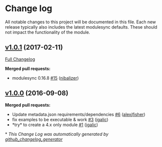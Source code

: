 # Change log

All notable changes to this project will be documented in this file.
Each new release typically also includes the latest modulesync defaults.
These should not impact the functionality of the module.

## [v1.0.1](https://github.com/voxpupuli/puppet-jolokia/tree/v1.0.1) (2017-02-11)
[Full Changelog](https://github.com/voxpupuli/puppet-jolokia/compare/v1.0.0...v1.0.1)

**Merged pull requests:**

- modulesync 0.16.8 [\#15](https://github.com/voxpupuli/puppet-jolokia/pull/15) ([nibalizer](https://github.com/nibalizer))

## [v1.0.0](https://github.com/voxpupuli/puppet-jolokia/tree/v1.0.0) (2016-09-08)
**Merged pull requests:**

- Update metadata.json requirements/dependencies [\#6](https://github.com/voxpupuli/puppet-jolokia/pull/6) ([alexjfisher](https://github.com/alexjfisher))
- fix examples to be executable & work [\#3](https://github.com/voxpupuli/puppet-jolokia/pull/3) ([igalic](https://github.com/igalic))
- \*try\* to create a 4.x only module [\#1](https://github.com/voxpupuli/puppet-jolokia/pull/1) ([igalic](https://github.com/igalic))



\* *This Change Log was automatically generated by [github_changelog_generator](https://github.com/skywinder/Github-Changelog-Generator)*
